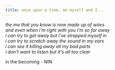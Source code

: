 ```yaml
---
title: once upon a time, me myself and I...
---
```


_the me that you know is now made up of wires  
and even when i'm right with you i'm so far away  
i can try to get away but i've strapped myself in  
i can try to scratch away the sound in my ears  
i can see it killing away all my bad parts  
i don't want to listen but it's all too clear_

in the becoming - NIN

